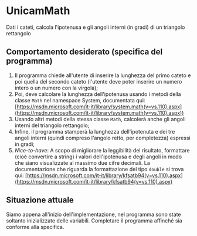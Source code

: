# UnicamMath
Dati i cateti, calcola l'ipotenusa e gli angoli interni (in gradi) di un triangolo rettangolo

## Comportamento desiderato (specifica del programma)
1. Il programma chiede all'utente di inserire la lunghezza del primo cateto e poi quella del secondo cateto (l'utente deve poter inserire un numero intero o un numero con la virgola);
2. Poi, deve calcolare la lunghezza dell'ipotenusa usando i metodi della classe `Math` nel namespace System, documentata qui: [https://msdn.microsoft.com/it-it/library/system.math(v=vs.110).aspx](https://msdn.microsoft.com/it-it/library/system.math(v=vs.110).aspx))
3. Usando altri metodi della stessa classe `Math`, calcolerà anche gli angoli interni del triangolo rettangolo;
4. Infine, il programma stamperà la lunghezza dell'ipotenuta e dei tre angoli interni (quindi compreso l'angolo retto, per completezza) espressi in gradi;
5. *Nice-to-have*: A scopo di migliorare la leggibilità del risultato, formattare (cioè convertire a string) i valori dell'ipotenusa e degli angoli in modo che siano visualizzate al massimo due cifre decimali. La documentazione che riguarda la formattazione del tipo `double` si trova qui: [https://msdn.microsoft.com/it-it/library/kfsatb94(v=vs.110).aspx](https://msdn.microsoft.com/it-it/library/kfsatb94(v=vs.110).aspx)

## Situazione attuale
Siamo appena all'inizio dell'implementazione, nel programma sono state soltanto inizializzate delle variabili.
Completare il programma affinché sia conforme alla specifica.
